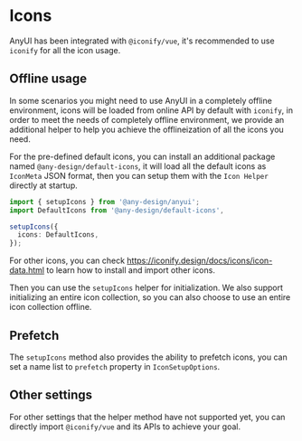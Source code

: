 # Icons

AnyUI has been integrated with `@iconify/vue`, it's recommended to use `iconify` for all the icon usage.

## Offline usage

In some scenarios you might need to use AnyUI in a completely offline environment, icons will be loaded from online API by default with `iconify`, in order to meet the needs of completely offline environment, we provide an additional helper to help you achieve the offlineization of all the icons you need.

For the pre-defined default icons, you can install an additional package named `@any-design/default-icons`, it will load all the default icons as `IconMeta` JSON format, then you can setup them with the `Icon Helper` directly at startup.

```ts
import { setupIcons } from '@any-design/anyui';
import DefaultIcons from '@any-design/default-icons',

setupIcons({
  icons: DefaultIcons,
});
```

For other icons, you can check <https://iconify.design/docs/icons/icon-data.html> to learn how to install and import other icons.

Then you can use the `setupIcons` helper for initialization. We also support initializing an entire icon collection, so you can also choose to use an entire icon collection offline.

## Prefetch

The `setupIcons` method also provides the ability to prefetch icons, you can set a name list to `prefetch` property in `IconSetupOptions`.

## Other settings

For other settings that the helper method have not supported yet, you can directly import `@iconify/vue` and its APIs to achieve your goal.
